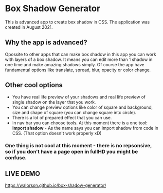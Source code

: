 # Box Shadow Generator
This is advanced app to create box shadow in CSS. The application was created in August 2021.
## Why the app is advanced?
Opossite to other apps that can make box shadow in this app you can work with layers of a box shadow.
It means you can edit more than 1 shadow in one time and make amazing shadows simply.
Of course the app have fundamental options like translate, spread, blur, opacity or color change.
## Other cool options
* You have real life preview of your shadows and real life preview of single shadow on the layer that you work.
* You can change preview options like color of square and background, size and shape of square (you can change square into circle).
* There is a lot of prepared effect that you can use.
* In nav bar you can choose tools. At this moment there is a one tool: **Import shadow** - As the name says you can import shadow from code in CSS. (That option doesn't work properly xD)
### One thing is not cool at this moment - there is no repsonsive, so if you don't have a page open in fullHD you might be confuse.
## LIVE DEMO
https://walorson.github.io/box-shadow-generator/
